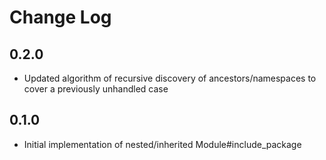 # Change Log

## 0.2.0

- Updated algorithm of recursive discovery of ancestors/namespaces to cover a previously unhandled case

## 0.1.0

- Initial implementation of nested/inherited Module#include_package
